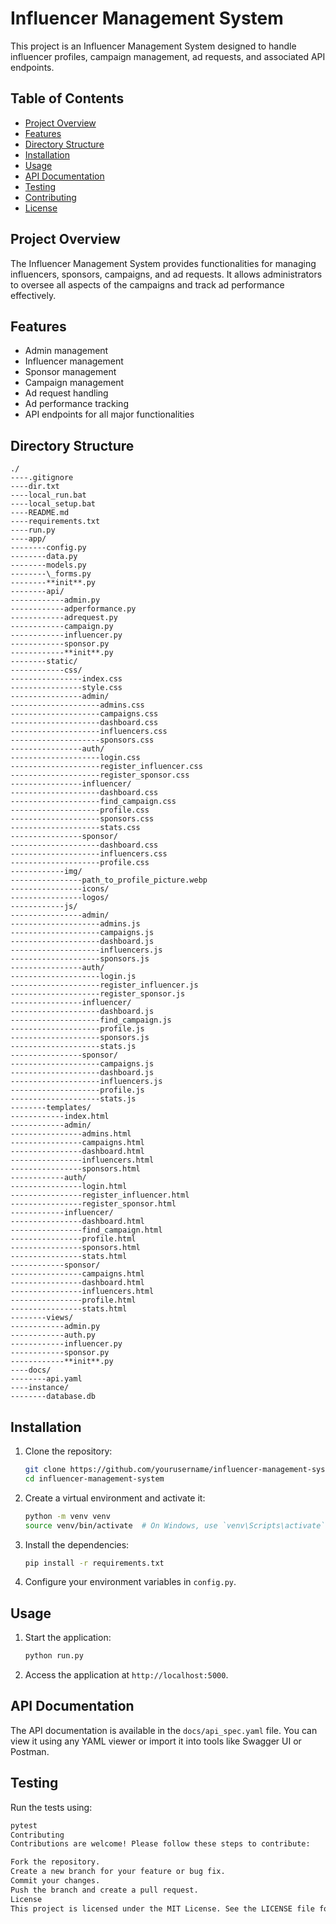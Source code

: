 # Influencer Management System

This project is an Influencer Management System designed to handle influencer profiles, campaign management, ad requests, and associated API endpoints.

## Table of Contents

-   [Project Overview](#project-overview)
-   [Features](#features)
-   [Directory Structure](#directory-structure)
-   [Installation](#installation)
-   [Usage](#usage)
-   [API Documentation](#api-documentation)
-   [Testing](#testing)
-   [Contributing](#contributing)
-   [License](#license)

## Project Overview

The Influencer Management System provides functionalities for managing influencers, sponsors, campaigns, and ad requests. It allows administrators to oversee all aspects of the campaigns and track ad performance effectively.

## Features

-   Admin management
-   Influencer management
-   Sponsor management
-   Campaign management
-   Ad request handling
-   Ad performance tracking
-   API endpoints for all major functionalities

## Directory Structure

```
./
----.gitignore
----dir.txt
----local_run.bat
----local_setup.bat
----README.md
----requirements.txt
----run.py
----app/
--------config.py
--------data.py
--------models.py
--------\_forms.py
--------**init**.py
--------api/
------------admin.py
------------adperformance.py
------------adrequest.py
------------campaign.py
------------influencer.py
------------sponsor.py
------------**init**.py
--------static/
------------css/
----------------index.css
----------------style.css
----------------admin/
--------------------admins.css
--------------------campaigns.css
--------------------dashboard.css
--------------------influencers.css
--------------------sponsors.css
----------------auth/
--------------------login.css
--------------------register_influencer.css
--------------------register_sponsor.css
----------------influencer/
--------------------dashboard.css
--------------------find_campaign.css
--------------------profile.css
--------------------sponsors.css
--------------------stats.css
----------------sponsor/
--------------------dashboard.css
--------------------influencers.css
--------------------profile.css
------------img/
----------------path_to_profile_picture.webp
----------------icons/
----------------logos/
------------js/
----------------admin/
--------------------admins.js
--------------------campaigns.js
--------------------dashboard.js
--------------------influencers.js
--------------------sponsors.js
----------------auth/
--------------------login.js
--------------------register_influencer.js
--------------------register_sponsor.js
----------------influencer/
--------------------dashboard.js
--------------------find_campaign.js
--------------------profile.js
--------------------sponsors.js
--------------------stats.js
----------------sponsor/
--------------------campaigns.js
--------------------dashboard.js
--------------------influencers.js
--------------------profile.js
--------------------stats.js
--------templates/
------------index.html
------------admin/
----------------admins.html
----------------campaigns.html
----------------dashboard.html
----------------influencers.html
----------------sponsors.html
------------auth/
----------------login.html
----------------register_influencer.html
----------------register_sponsor.html
------------influencer/
----------------dashboard.html
----------------find_campaign.html
----------------profile.html
----------------sponsors.html
----------------stats.html
------------sponsor/
----------------campaigns.html
----------------dashboard.html
----------------influencers.html
----------------profile.html
----------------stats.html
--------views/
------------admin.py
------------auth.py
------------influencer.py
------------sponsor.py
------------**init**.py
----docs/
--------api.yaml
----instance/
--------database.db
```

## Installation

1. Clone the repository:

    ```sh
    git clone https://github.com/yourusername/influencer-management-system.git
    cd influencer-management-system
    ```

2. Create a virtual environment and activate it:

    ```sh
    python -m venv venv
    source venv/bin/activate  # On Windows, use `venv\Scripts\activate`
    ```

3. Install the dependencies:

    ```sh
    pip install -r requirements.txt
    ```

4. Configure your environment variables in `config.py`.

## Usage

1. Start the application:

    ```sh
    python run.py
    ```

2. Access the application at `http://localhost:5000`.

## API Documentation

The API documentation is available in the `docs/api_spec.yaml` file. You can view it using any YAML viewer or import it into tools like Swagger UI or Postman.

## Testing

Run the tests using:

```sh
pytest
Contributing
Contributions are welcome! Please follow these steps to contribute:

Fork the repository.
Create a new branch for your feature or bug fix.
Commit your changes.
Push the branch and create a pull request.
License
This project is licensed under the MIT License. See the LICENSE file for details.
```
